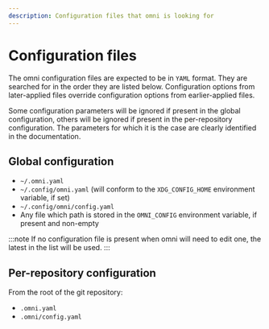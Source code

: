```yaml
---
description: Configuration files that omni is looking for
---
```


# Configuration files

The omni configuration files are expected to be in `YAML` format. They are searched for in the order they are listed below. Configuration options from later-applied files override configuration options from earlier-applied files.

Some configuration parameters will be ignored if present in the global configuration, others will be ignored if present in the per-repository configuration. The parameters for which it is the case are clearly identified in the documentation.

## Global configuration

- `~/.omni.yaml`
- `~/.config/omni.yaml` (will conform to the `XDG_CONFIG_HOME` environment variable, if set)
- `~/.config/omni/config.yaml`
- Any file which path is stored in the `OMNI_CONFIG` environment variable, if present and non-empty

:::note
If no configuration file is present when omni will need to edit one, the latest in the list will be used.
:::

## Per-repository configuration

From the root of the git repository:

- `.omni.yaml`
- `.omni/config.yaml`
